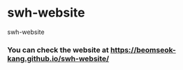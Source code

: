 # swh-website
swh-website

### You can check the website at https://beomseok-kang.github.io/swh-website/
